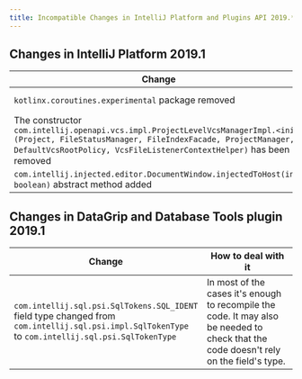 ```yaml
---
title: Incompatible Changes in IntelliJ Platform and Plugins API 2019.*
---
```


<!--
See the note on how to document new problems on the main page reference_guide/api_changes_list.md 
-->

<style>
  table {
    width:100%;
  }
  th, tr, td {
    width:50%;
  }
</style>

## Changes in IntelliJ Platform 2019.1

|  Change | How to deal with it |
|---------|---------------------|
| `kotlinx.coroutines.experimental` package removed | Bundled Kotlin library is updated to 1.3 so the plugins must [migrate](https://blog.jetbrains.com/kotlin/2018/09/kotlin-1-3-rc-is-here-migrate-your-coroutines/) to the stable versions of coroutines. |
| The constructor `com.intellij.openapi.vcs.impl.ProjectLevelVcsManagerImpl.<init>(Project, FileStatusManager, FileIndexFacade, ProjectManager, DefaultVcsRootPolicy, VcsFileListenerContextHelper)` has been removed | Use `com.intellij.openapi.vcs.impl.ProjectLevelVcsManagerImpl.<init>(Project, FileStatusManager, FileIndexFacade, ProjectManager, DefaultVcsRootPolicy)` |
| `com.intellij.injected.editor.DocumentWindow.injectedToHost(int, boolean)` abstract method added | Implement the method in DocumentWindow implementations |

## Changes in DataGrip and Database Tools plugin 2019.1

|  Change | How to deal with it |
|---------|---------------------|
| `com.intellij.sql.psi.SqlTokens.SQL_IDENT` field type changed from `com.intellij.sql.psi.impl.SqlTokenType` to `com.intellij.sql.psi.SqlTokenType` | In most of the cases it's enough to recompile the code. It may also be needed to check that the code doesn't rely on the field's type. |
